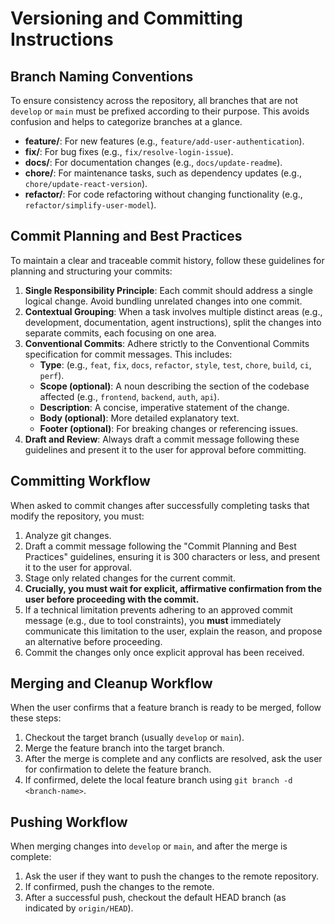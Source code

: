 # Versioning and Committing Instructions

## Branch Naming Conventions

To ensure consistency across the repository, all branches that are not `develop` or `main` must be prefixed according to their purpose. This avoids confusion and helps to categorize branches at a glance.

-   **feature/**: For new features (e.g., `feature/add-user-authentication`).
-   **fix/**: For bug fixes (e.g., `fix/resolve-login-issue`).
-   **docs/**: For documentation changes (e.g., `docs/update-readme`).
-   **chore/**: For maintenance tasks, such as dependency updates (e.g., `chore/update-react-version`).
-   **refactor/**: For code refactoring without changing functionality (e.g., `refactor/simplify-user-model`).

## Commit Planning and Best Practices

To maintain a clear and traceable commit history, follow these guidelines for planning and structuring your commits:

1.  **Single Responsibility Principle**: Each commit should address a single logical change. Avoid bundling unrelated changes into one commit.
1.  **Contextual Grouping**: When a task involves multiple distinct areas (e.g., development, documentation, agent instructions), split the changes into separate commits, each focusing on one area.
1.  **Conventional Commits**: Adhere strictly to the Conventional Commits specification for commit messages. This includes:
    - **Type**: (e.g., `feat`, `fix`, `docs`, `refactor`, `style`, `test`, `chore`, `build`, `ci`, `perf`).
    - **Scope (optional)**: A noun describing the section of the codebase affected (e.g., `frontend`, `backend`, `auth`, `api`).
    - **Description**: A concise, imperative statement of the change.
    - **Body (optional)**: More detailed explanatory text.
    - **Footer (optional)**: For breaking changes or referencing issues.
1.  **Draft and Review**: Always draft a commit message following these guidelines and present it to the user for approval before committing.

## Committing Workflow

When asked to commit changes after successfully completing tasks that modify the repository, you must:

1.  Analyze git changes.
1.  Draft a commit message following the "Commit Planning and Best Practices" guidelines, ensuring it is 300 characters or less, and present it to the user for approval.
1.  Stage only related changes for the current commit.
1.  **Crucially, you must wait for explicit, affirmative confirmation from the user before proceeding with the commit.**
1.  If a technical limitation prevents adhering to an approved commit message (e.g., due to tool constraints), you **must** immediately communicate this limitation to the user, explain the reason, and propose an alternative before proceeding.
1.  Commit the changes only once explicit approval has been received.

## Merging and Cleanup Workflow

When the user confirms that a feature branch is ready to be merged, follow these steps:

1.  Checkout the target branch (usually `develop` or `main`).
2.  Merge the feature branch into the target branch.
3.  After the merge is complete and any conflicts are resolved, ask the user for confirmation to delete the feature branch.
4.  If confirmed, delete the local feature branch using `git branch -d <branch-name>`.

## Pushing Workflow

When merging changes into `develop` or `main`, and after the merge is complete:

1.  Ask the user if they want to push the changes to the remote repository.
2.  If confirmed, push the changes to the remote.
3.  After a successful push, checkout the default HEAD branch (as indicated by `origin/HEAD`).